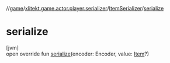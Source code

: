 //[game](../../../index.md)/[xlitekt.game.actor.player.serializer](../index.md)/[ItemSerializer](index.md)/[serialize](serialize.md)

# serialize

[jvm]\
open override fun [serialize](serialize.md)(encoder: Encoder, value: [Item](../../xlitekt.game.content.item/-item/index.md)?)
